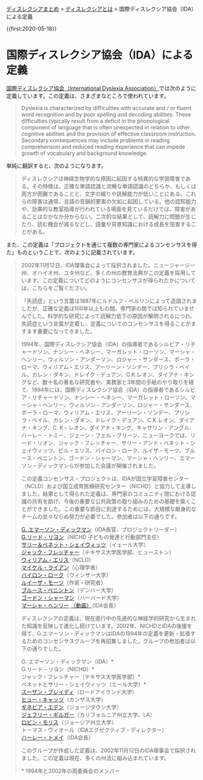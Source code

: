 <p class="breadcrumbs"><a href="../index.md">ディスレクシアまとめ</a> > <a href="index.md">ディスレクシアとは</a> > 国際ディスレクシア協会（IDA）による定義

{{first:2020-05-18}}

# 国際ディスレクシア協会（IDA）による定義
[国際ディスレクシア協会（International Dyslexia Association）](https://dyslexiaida.org/definition-of-dyslexia/)では次のように定義しています。この定義は、さまざまなところで使われています。

>Dyslexia is characterized by difficulties with accurate and / or fluent word recognition and by poor spelling and decoding abilities. These difficulties typically result from a deficit in the phonological component of language that is often unexpected in relation to other cognitive abilities and the provision of effective classroom instruction. Secondary consequences may include problems in reading comprehension and reduced reading experience that can impede growth of vocabulary and background knowledge.

単純に翻訳すると、次のようになります。

> ディスレクシアは神経生物学的な原因に起因する特異的な学習障害である。その特徴は、正確な単語認識と流暢な単語認識のどちらか、もしくは両方が困難であることと、文字の綴りや読解能力が低いことにある。これらの障害は通常、言語の音韻的要素の欠如に起因している。他の認知能力や、効果的な教室指導が行われている場面を見ているだけでは、障害があることはなかなか分からない。二次的な結果として、読解力に問題が生じたり、読む機会が減るなどし、語彙や背景知識における成長を阻害することがある。

また、この定義は「プロジェクトを通じて複数の専門家によるコンセンサスを得た」ものということで、次のように記載されています。

>2002年11月12日、IDA理事会によって採択されました。ニュージャージー州、オハイオ州、ユタ州など、多くの州の教育法典がこの定義を採用しています。この定義についてどのようにコンセンサスが得られたかについては、こちらをご覧ください。

>「失読症」という言葉は1887年にルドルフ・ベルリンによって造語されましたが、正確な定義は100年以上もの間、専門家の間では知られていませんでした。科学的な研究によって読解力低下の原因が解明されるにつれ、失読症という言葉が定着し、定義についてのコンセンサスを得ることがますます重要になってきました。
>
>1994年、国際ディスレクシア協会（IDA）の指導者であるシルビア・リチャードソン、ナンシー・ヘネシー、マーガレット・ローソン、マーシャ・ヘンリー、ウィルソン・アンダーソン、ロジャー・サンダース、ポーラ・ローマ、ウィリアム・エリス、アーリーン・ソンデー、プリシラ・ベイル、カレン・ダキン、ドレイク・デュアン、C.K.レオン、ダイアナ・キングなど、数十名の著名な研究者や、実務家と3年間の手紙のやり取りを経て、1994年には、国際ディスレクシア協会（IDA）の指導者であるシルビア・リチャードソン、ナンシー・ヘネシー、マーガレット・ローソン、マーシャ・ヘンリー、ウィルソン・アンダーソン、ロジャー・サンダース、ポーラ・ローマ、ウィリアム・エリス、アーリーン・ソンデー、プリシラ・ベイル、カレン・ダキン、ドレイク・デュアン、C.K.レオン、ダイアナ・キング、C. K・レオン、ダイアナ・キング、キャサリン・アングル、ハーレー・トミー、ジェーン・フェル・グリーン、ニューヨークでは、リード・リオン、ジャック・フレッチャー、サリー・アンド・ベネット・シェイウィッツ、ビル・エリス、バイロン・ローク、ルイザ・モーツ、ブルース・ペニントン、ゴードン・シャーマン、マーシャ・ヘンリー、エマーソン・ディックマンらが参加した会議が開催されました。
>
>この定義コンセンサス・プロジェクトは、IDAが国立学習障害センター（NCLD）および国立成育医療研究センター（NICHD）と協力して主導しました。結果として得られた定義は、専門家のコミュニティ間における認識の共有を助け、今後の重要な公共政策の取り組みのための基礎を築くことができました。この重要な節目に到達するためには、大規模な献身的なチームの並々ならぬ努力が必要でした。参加者は以下の通りです。
>
>[G. エマーソン・ディックマン](https://www.emersondickman.com/)（IDA長官、プロジェクトリーダー）  
[G.リード・リヨン](https://childrenofthecode.org/interviews/lyon.htm)（NICHD 子どもの発達と行動部門主任）  
[サリー＆ベネット・シェイウィッツ](https://www.nytimes.com/2018/09/21/health/dyslexia-shaywitz-yale.html)（イェール大学）  
[ジャック・フレッチャー](https://uh.edu/class/psychology/about/people/jack-fletcher/)（テキサス大学医学部、ヒューストン）  
[ウィリアム・エリス](https://www.baltimoresun.com/news/bs-xpm-1995-11-12-1995316090-story.html)（NCLD）  
[マイケル・ライアン](http://dyslexiahelp.umich.edu/dyslexics/letter-from-dr-ryan)（心理学者）  
[バイロン・ローク](https://www.tandfonline.com/doi/abs/10.1080/13854046.2011.638043?journalCode=ntcn20)（ウィンザー大学）  
[ルイーザ・モーツ](http://www.louisamoats.com/)（作家・研究者）  
[ブルース・ペニントン](https://www.du.edu/ahss/psychology/facultystaffstudents/faculty-listing/pennington.html)（デンバー大学）  
[ゴードン・シャーマン](https://www.thenewgrange.org/about/gordon-sherman/)（ハーバード大学）  
[マーシャ・ヘンリー](https://products.brookespublishing.com/cw_contributorinfo.aspx?ContribID=2053&Name=Marcia+K.+Henry%2C+Ph.D.) [（動画）](https://www.youtube.com/watch?v=bi3rMHMWX1U)（IDA会長）
>
>ディスレクシアの定義は、現在進行中の先進的な神経学的研究から生まれた知識を反映して進化し続けています。2002年、NICHDとIDAの後援を得て、G.エマーソン・ディックマンはIDAの1994年の定義を更新・拡張するためのコンセンサスグループを再招集しました。グループの参加者は以下の通りでした。
>
>G. エマーソン・ディックマン（IDA）*  
G.リード・リヨン（NICHD）*  
ジャック・フレッチャー（テキサス大学医学部）*  
ベネットとサリー・シェイウィッツ（エール大学）*  
[スーザン・ブレイディ](https://web.uri.edu/psychology/meet/susan-brady/)（ロードアイランド大学）  
[ヒュー・キャッツ](https://directory.cci.fsu.edu/hugh-catts/)（カンザス大学）  
[ギネビア・エデン](https://gufaculty360.georgetown.edu/s/contact/00336000014RdJHAA0/guinevere-eden)（ジョージタウン大学）  
[ジェフリー・ギルガー](https://www.ucmerced.edu/content/jeffrey-gilger)（カリフォルニア州立大学、LA）  
[ロビン・モリス](https://cradl.gsu.edu/profile/robin-morris/)（ジョージア州立大学）  
トーマス・ヴィオール（IDAエグゼクティブ・ディレクター）  
[ハーレー・トメイ](https://www.youtube.com/watch?v=-JfNtXnvgdI)（IDA会長）  
>
>このグループが作成した定義は、2002年11月12日のIDA理事会で採択されました。この定義は現在、多くの州法に組み込まれています。
>
>\* 1994年と2002年の両委員会のメンバー
